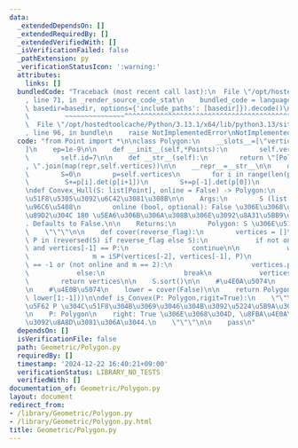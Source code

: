 ```yaml
---
data:
  _extendedDependsOn: []
  _extendedRequiredBy: []
  _extendedVerifiedWith: []
  _isVerificationFailed: false
  _pathExtension: py
  _verificationStatusIcon: ':warning:'
  attributes:
    links: []
  bundledCode: "Traceback (most recent call last):\n  File \"/opt/hostedtoolcache/Python/3.13.1/x64/lib/python3.13/site-packages/onlinejudge_verify/documentation/build.py\"\
    , line 71, in _render_source_code_stat\n    bundled_code = language.bundle(stat.path,\
    \ basedir=basedir, options={'include_paths': [basedir]}).decode()\n          \
    \         ~~~~~~~~~~~~~~~^^^^^^^^^^^^^^^^^^^^^^^^^^^^^^^^^^^^^^^^^^^^^^^^^^^^^^^^^^^^^^^^^^\n\
    \  File \"/opt/hostedtoolcache/Python/3.13.1/x64/lib/python3.13/site-packages/onlinejudge_verify/languages/python.py\"\
    , line 96, in bundle\n    raise NotImplementedError\nNotImplementedError\n"
  code: "from Point import *\n\nclass Polygon:\n    __slots__=[\"vertices\",\"id\"\
    ]\n    ep=1e-9\n\n    def __init__(self,*Points):\n        self.vertices=list(Points)\n\
    \        self.id=7\n\n    def __str__(self):\n        return \"[Polygon] \"+\"\
    , \".join(map(repr,self.vertices))\n\n    __repr__=__str__\n\n    def area(self):\n\
    \        S=0\n        p=self.vertices\n        for i in range(len(p)-1):\n   \
    \         S+=p[i].det(p[i+1])\n        S+=p[-1].det(p[0])\n        return abs(S)/2\n\
    \ndef Convex_Hull(S: list[Point], online = False) -> Polygon:\n    \"\"\" S \u306E\
    \u51F8\u5305\u3092\u6C42\u3081\u308B\n\n    Args:\n        S (list[Point]): \u70B9\
    \u96C6\u5408\n        online (bool, optional): False \u306E\u3068\u304D, \u5185\
    \u89D2\u304C 180 \u5EA6\u306B\u306A\u308B\u306E\u3092\u8A31\u5BB9\u3057\u306A\u3044\
    . Defaults to False.\n\n    Returns:\n        Polygon: S \u306E\u51F8\u5305\n\
    \    \"\"\"\n\n    def cover(reverse_flag):\n        vertices = []\n        for\
    \ P in (reversed(S) if reverse_flag else S):\n            if not online and vertices\
    \ and vertices[-1] == P:\n                continue\n\n            while len(vertices)>=2:\n\
    \                m = iSP(vertices[-2], vertices[-1], P)\n                if m\
    \ == -1 or (not online and m == 2):\n                    vertices.pop()\n    \
    \            else:\n                    break\n            vertices.append(P)\n\
    \        return vertices\n\n    S.sort()\n\n    #\u4E0A\u5074\n    upper = cover(True)\n\
    \n    #\u4E0B\u5074\n    lower = cover(False)\n\n    return Polygon(*(upper +\
    \ lower[1:-1]))\n\ndef is_Convex(P: Polygon,rigit=True):\n    \"\"\" \u591A\u89D2\
    \u5F62 P \u304C\u51F8\u304B\u3069\u3046\u304B\u3092\u5224\u5B9A\u3059\u308B.\n\
    \n    P: Polygon\n    right: True \u306E\u3068\u304D, \u8FBA\u4E0A\u306E\u70B9\
    \u3092\u8A8D\u3081\u306A\u3044.\n    \"\"\"\n\n    pass\n"
  dependsOn: []
  isVerificationFile: false
  path: Geometric/Polygon.py
  requiredBy: []
  timestamp: '2024-12-22 16:40:21+09:00'
  verificationStatus: LIBRARY_NO_TESTS
  verifiedWith: []
documentation_of: Geometric/Polygon.py
layout: document
redirect_from:
- /library/Geometric/Polygon.py
- /library/Geometric/Polygon.py.html
title: Geometric/Polygon.py
---
```

